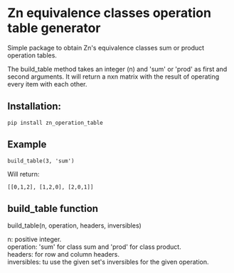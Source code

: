 # Zn equivalence classes operation table generator

Simple package to obtain Zn's equivalence classes sum or product operation tables.

The build_table method takes an integer (n) and 'sum' or 'prod' as first and second arguments.
It will return a nxn matrix with the result of operating every item with each other.

## Installation:

``
    pip install zn_operation_table
``

## Example

``
    build_table(3, 'sum')
``

Will return:

``
    [[0,1,2], [1,2,0], [2,0,1]]
``

## build_table function

build_table(n, operation, headers, inversibles)

n: positive integer.  
operation: 'sum' for class sum and 'prod' for class product.  
headers: for row and column headers.  
inversibles: tu use the given set's inversibles for the given operation.
